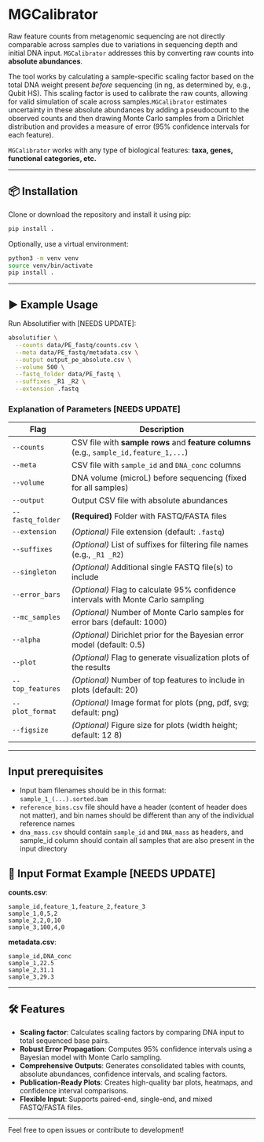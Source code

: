 # MGCalibrator

Raw feature counts from metagenomic sequencing are not directly comparable across samples due to variations in sequencing depth and initial DNA input. `MGCalibrator` addresses this by converting raw counts into **absolute abundances**.

The tool works by calculating a sample-specific scaling factor based on the total DNA weight present *before* sequencing (in ng, as determined by, e.g., Qubit HS). This scaling factor is used to calibrate the raw counts, allowing for valid simulation of scale across samples.`MGCalibrator` estimates uncertainty in these absolute abundances by adding a pseudocount to the observed counts and then drawing Monte Carlo samples from a Dirichlet distribution and provides a measure of error (95% confidence intervals for each feature).

`MGCalibrator` works with any type of biological features: **taxa, genes, functional categories, etc.**

---

## 📦 Installation

Clone or download the repository and install it using pip:

```bash
pip install .
```

Optionally, use a virtual environment:

```bash
python3 -m venv venv
source venv/bin/activate
pip install .
```

---

## ▶️ Example Usage

Run Absolutifier with [NEEDS UPDATE]:

```bash
absolutifier \
  --counts data/PE_fastq/counts.csv \
  --meta data/PE_fastq/metadata.csv \
  --output output_pe_absolute.csv \
  --volume 500 \
  --fastq_folder data/PE_fastq \
  --suffixes _R1 _R2 \
  --extension .fastq
```

### Explanation of Parameters [NEEDS UPDATE]

| **Flag**         | **Description**                                                                 |
|------------------|---------------------------------------------------------------------------------|
| `--counts`       | CSV file with **sample rows** and **feature columns** (e.g., `sample_id,feature_1,...`) |
| `--meta`         | CSV file with `sample_id` and `DNA_conc` columns                               |
| `--volume`       | DNA volume (microL) before sequencing (fixed for all samples)                              |
| `--output`       | Output CSV file with absolute abundances                                       |
| `--fastq_folder` | **(Required)** Folder with FASTQ/FASTA files                                     |
| `--extension`    | *(Optional)* File extension (default: `.fastq`)                                |
| `--suffixes`     | *(Optional)* List of suffixes for filtering file names (e.g., `_R1 _R2`)       |
| `--singleton`    | *(Optional)* Additional single FASTQ file(s) to include                        |
| `--error_bars`   | *(Optional)* Flag to calculate 95% confidence intervals with Monte Carlo sampling |
| `--mc_samples`   | *(Optional)* Number of Monte Carlo samples for error bars (default: 1000)      |
| `--alpha`        | *(Optional)* Dirichlet prior for the Bayesian error model (default: 0.5)        |
| `--plot`         | *(Optional)* Flag to generate visualization plots of the results               |
| `--top_features` | *(Optional)* Number of top features to include in plots (default: 20)          |
| `--plot_format`  | *(Optional)* Image format for plots (png, pdf, svg; default: png)               |
| `--figsize`      | *(Optional)* Figure size for plots (width height; default: 12 8)                |

---

## Input prerequisites

- Input bam filenames should be in this format: `sample_1_(...).sorted.bam`
- `reference_bins.csv` file should have a header (content of header does not matter), and bin names should be different than any of the individual reference names
- `dna_mass.csv` should contain `sample_id` and `DNA_mass` as headers, and sample_id column should contain all samples that are also present in the input directory

## 🧪 Input Format Example [NEEDS UPDATE]

**counts.csv**:

```csv
sample_id,feature_1,feature_2,feature_3
sample_1,0,5,2
sample_2,2,0,10
sample_3,100,4,0
```

**metadata.csv**:

```csv
sample_id,DNA_conc
sample_1,22.5
sample_2,31.1
sample_3,29.3
```

---

## 🛠️ Features

- **Scaling factor**: Calculates scaling factors by comparing DNA input to total sequenced base pairs.
- **Robust Error Propagation**: Computes 95% confidence intervals using a Bayesian model with Monte Carlo sampling.
- **Comprehensive Outputs**: Generates consolidated tables with counts, absolute abundances, confidence intervals, and scaling factors.
- **Publication-Ready Plots**: Creates high-quality bar plots, heatmaps, and confidence interval comparisons.
- **Flexible Input**: Supports paired-end, single-end, and mixed FASTQ/FASTA files.

---

Feel free to open issues or contribute to development!
